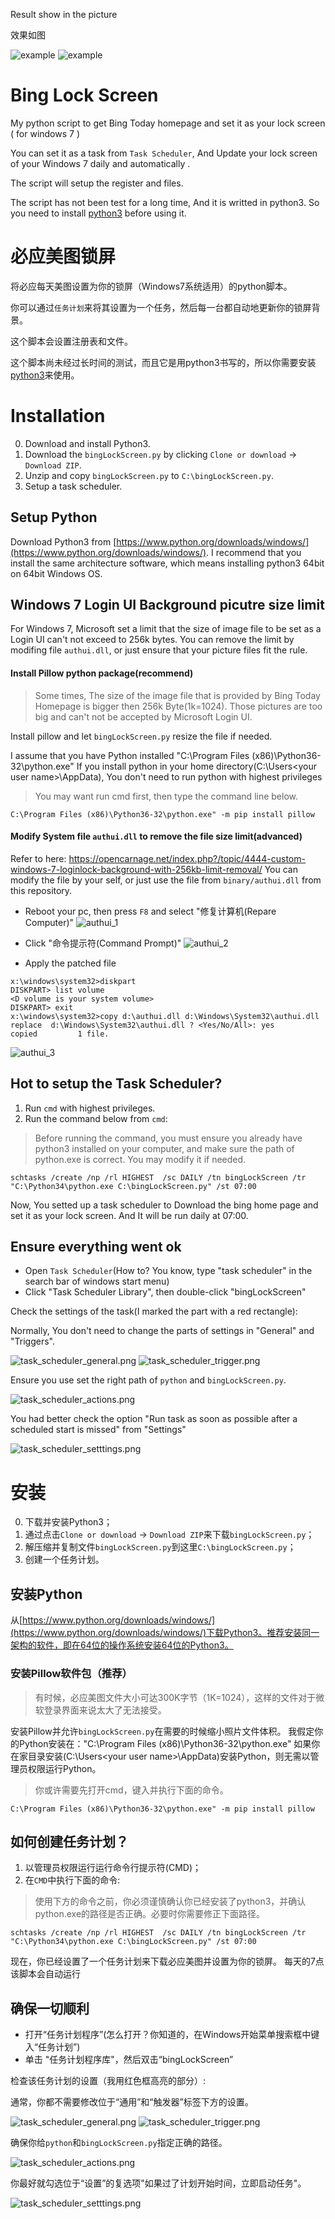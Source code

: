 Result show in the picture

效果如图

![example](https://github.com/WeiqiChenCN/bingLockScreen/raw/master/example.png)
![example](https://github.com/WeiqiChenCN/bingLockScreen/raw/master/example_2.png)

# Bing Lock Screen

My python script to get Bing Today homepage and set it as your lock screen ( for windows 7 )

You can set it as a task from `Task Scheduler`, And Update your lock screen of your Windows 7 daily and automatically .

The script will setup the register and files.

The script has not been test for a long time, And it is writted in python3. So you need to install [python3](https://www.python.org/downloads/) before using it.


# 必应美图锁屏

将必应每天美图设置为你的锁屏（Windows7系统适用）的python脚本。

你可以通过`任务计划`来将其设置为一个任务，然后每一台都自动地更新你的锁屏背景。

这个脚本会设置注册表和文件。

这个脚本尚未经过长时间的测试，而且它是用python3书写的，所以你需要安装[python3](https://www.python.org/downloads/)来使用。


# Installation

0. Download and install Python3.
1. Download the `bingLockScreen.py` by clicking `Clone or download` -> `Download ZIP`.
2. Unzip and copy `bingLockScreen.py` to `C:\bingLockScreen.py`.
3. Setup a task scheduler.

## Setup Python

Download Python3 from [https://www.python.org/downloads/windows/](https://www.python.org/downloads/windows/). I recommend that you install the same architecture software, which means installing python3 64bit on 64bit Windows OS. 


## Windows 7 Login UI Background picutre size limit

For Windows 7, Microsoft set a limit that the size of image file to be set as a Login UI can't not exceed to 256k bytes.
You can remove the limit by modifing file `authui.dll`, or just ensure that your picture files fit the rule.

#### Install Pillow python package(recommend)

> Some times, The size of the image file that is provided by Bing Today Homepage is bigger then 256k Byte(1k=1024). Those pictures are too big and can't not be accepted by Microsoft Login UI.

Install pillow and let `bingLockScreen.py` resize the file if needed.

I assume that you have Python installed "C:\Program Files (x86)\Python36-32\python.exe"
If you install python in your home directory(C:\Users\<your user name>\AppData), You don't need to run python with highest privileges

> You may want run cmd first, then type the command line below.

```
C:\Program Files (x86)\Python36-32\python.exe" -m pip install pillow
```

#### Modify System file `authui.dll` to remove the file size limit(advanced)

Refer to here: https://opencarnage.net/index.php?/topic/4444-custom-windows-7-loginlock-background-with-256kb-limit-removal/
You can modify the file by your self, or just use the file from `binary/authui.dll` from this repository.

- Reboot your pc, then press `F8` and select "修复计算机(Repare Computer)"
  ![authui_1](https://github.com/WeiqiChenCN/bingLockScreen/raw/master/README.files/authui_1.png)

- Click "命令提示符(Command Prompt)"
  ![authui_2](https://github.com/WeiqiChenCN/bingLockScreen/raw/master/README.files/authui_2.png)

- Apply the patched file

```
x:\windows\system32>diskpart
DISKPART> list volume
<D volume is your system volume>
DISKPART> exit
x:\windows\system32>copy d:\authui.dll d:\Windows\System32\authui.dll
replace  d:\Windows\System32\authui.dll ? <Yes/No/All>: yes
copied         1 file.
```

![authui_3](https://github.com/WeiqiChenCN/bingLockScreen/raw/master/README.files/authui_3.png)

## Hot to setup the Task Scheduler?

1. Run `cmd` with highest privileges.
2. Run the command below from `cmd`:

 > Before running the command, you must ensure you already have python3 installed on your computer, and make sure the path of python.exe is correct. You may modify it if needed.

```
schtasks /create /np /rl HIGHEST  /sc DAILY /tn bingLockScreen /tr "C:\Python34\python.exe C:\bingLockScreen.py" /st 07:00
```

Now, You setted up a task scheduler to Download the bing home page and set it as your lock screen.
And It will be run daily at 07:00.

## Ensure everything went ok

- Open `Task Scheduler`(How to? You know, type "task scheduler" in the search bar of windows start menu)
- Click "Task Scheduler Library", then double-click "bingLockScreen"

Check the settings of the task(I marked the part with a red rectangle):

Normally, You don't need to change the parts of settings in "General" and "Triggers".  

![task_scheduler_general.png](https://github.com/WeiqiChenCN/bingLockScreen/raw/master/README.files/task_scheduler_general.png)
![task_scheduler_trigger.png](https://github.com/WeiqiChenCN/bingLockScreen/raw/master/README.files/task_scheduler_trigger.png)

Ensure you use set the right path of `python` and `bingLockScreen.py`.

![task_scheduler_actions.png](https://github.com/WeiqiChenCN/bingLockScreen/raw/master/README.files/task_scheduler_actions.png)

You had better check the option "Run task as soon as possible after a scheduled start is missed" from "Settings"

![task_scheduler_setttings.png](https://github.com/WeiqiChenCN/bingLockScreen/raw/master/README.files/task_scheduler_setttings.png)

# 安装

0. 下载并安装Python3；
1. 通过点击`Clone or download` -> `Download ZIP`来下载`bingLockScreen.py`；
2. 解压缩并复制文件`bingLockScreen.py`到这里`C:\bingLockScreen.py`；
3. 创建一个任务计划。

## 安装Python

从[https://www.python.org/downloads/windows/](https://www.python.org/downloads/windows/)下载Python3。推荐安装同一架构的软件，即在64位的操作系统安装64位的Python3。

### 安装Pillow软件包（推荐）

> 有时候，必应美图文件大小可达300K字节（1K=1024），这样的文件对于微软登录界面来说太大了无法接受。

安装Pillow并允许`bingLockScreen.py`在需要的时候缩小照片文件体积。
我假定你的Python安装在："C:\Program Files (x86)\Python36-32\python.exe"
如果你在家目录安装(C:\Users\<your user name>\AppData)安装Python，则无需以管理员权限运行Python。

> 你或许需要先打开cmd，键入并执行下面的命令。

```
C:\Program Files (x86)\Python36-32\python.exe" -m pip install pillow
```

## 如何创建任务计划？

1. 以管理员权限运行运行命令行提示符(CMD)；
2. 在`CMD`中执行下面的命令:

> 使用下方的命令之前，你必须谨慎确认你已经安装了python3，并确认python.exe的路径是否正确。必要时你需要修正下面路径。

```
schtasks /create /np /rl HIGHEST  /sc DAILY /tn bingLockScreen /tr "C:\Python34\python.exe C:\bingLockScreen.py" /st 07:00
```

现在，你已经设置了一个任务计划来下载必应美图并设置为你的锁屏。
每天的7点该脚本会自动运行

## 确保一切顺利
- 打开“任务计划程序”(怎么打开？你知道的，在Windows开始菜单搜索框中键入“任务计划”)
- 单击 "任务计划程序库"，然后双击“bingLockScreen”

检查该任务计划的设置（我用红色框高亮的部分）:

通常，你都不需要修改位于“通用”和“触发器”标签下方的设置。

![task_scheduler_general.png](https://github.com/WeiqiChenCN/bingLockScreen/raw/master/README.files/task_scheduler_general.png)
![task_scheduler_trigger.png](https://github.com/WeiqiChenCN/bingLockScreen/raw/master/README.files/task_scheduler_trigger.png)

确保你给`python`和`bingLockScreen.py`指定正确的路径。

![task_scheduler_actions.png](https://github.com/WeiqiChenCN/bingLockScreen/raw/master/README.files/task_scheduler_actions.png)

你最好就勾选位于“设置”的复选项"如果过了计划开始时间，立即启动任务"。

![task_scheduler_setttings.png](https://github.com/WeiqiChenCN/bingLockScreen/raw/master/README.files/task_scheduler_setttings.png)
